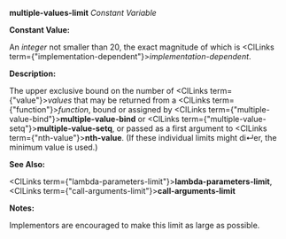 **multiple-values-limit** *Constant Variable* 



**Constant Value:** 



An *integer* not smaller than 20, the exact magnitude of which is <ClLinks  term={"implementation-dependent"}><i>implementation-dependent</i></ClLinks>. 



**Description:** 



The upper exclusive bound on the number of <ClLinks  term={"value"}><i>values</i></ClLinks> that may be returned from a <ClLinks  term={"function"}><i>function</i></ClLinks>, bound or assigned by <ClLinks  term={"multiple-value-bind"}><b>multiple-value-bind</b></ClLinks> or <ClLinks  term={"multiple-value-setq"}><b>multiple-value-setq</b></ClLinks>, or passed as a first argument to <ClLinks  term={"nth-value"}><b>nth-value</b></ClLinks>. (If these individual limits might di↵er, the minimum value is used.) 



**See Also:** 



<ClLinks  term={"lambda-parameters-limit"}><b>lambda-parameters-limit</b></ClLinks>, <ClLinks  term={"call-arguments-limit"}><b>call-arguments-limit</b></ClLinks> 



**Notes:** 



Implementors are encouraged to make this limit as large as possible. 



